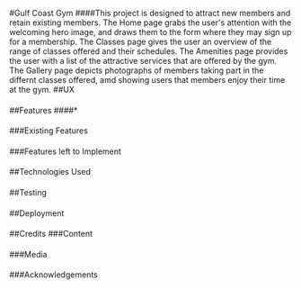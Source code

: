 #Gulf Coast Gym
####This project is designed to attract new members and retain existing members.  The Home page grabs the user's attention with the welcoming hero image, and draws them to the form where they may sign up for a membership.  The Classes page gives the user an overview of the range of classes offered and their schedules.  The Amenities page provides the user with a list of the attractive services that are offered by the gym.  The Gallery page depicts photographs of members taking part in the differnt classes offered, amd showing users that members enjoy their time at the gym.
##UX
####
##Features
####*
####
####
####
###Existing Features
####
###Features left to Implement
####
##Technologies Used
####
##Testing
####
##Deployment
####
##Credits
###Content
####
###Media
####
###Acknowledgements
####